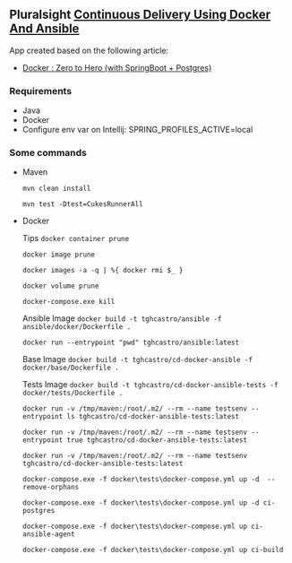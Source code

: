 ## Pluralsight [Continuous Delivery Using Docker And Ansible](https://app.pluralsight.com/library/courses/docker-ansible-continuous-delivery)

App created based on the following article:

* [Docker : Zero to Hero (with SpringBoot + Postgres)](https://medium.com/@isurunuwanthilaka/docker-zero-to-hero-with-springboot-postgres-e0b8c3a4dccb)

### Requirements

- Java
- Docker
- Configure env var on Intellij: SPRING_PROFILES_ACTIVE=local

### Some commands

* Maven

    `mvn clean install`
    
    `mvn test -Dtest=CukesRunnerAll`

* Docker
    
    Tips
    `docker container prune`
    
    `docker image prune`
    
    `docker images -a -q | %{ docker rmi $_ }`
    
    `docker volume prune`
    
    `docker-compose.exe kill`
    
    Ansible Image
    `docker build -t tghcastro/ansible -f ansible/docker/Dockerfile .`
    
    `docker run --entrypoint "pwd" tghcastro/ansible:latest`
    
    Base Image
    `docker build -t tghcastro/cd-docker-ansible -f docker/base/Dockerfile .`
    
    Tests Image
    `docker build -t tghcastro/cd-docker-ansible-tests -f docker/tests/Dockerfile .`
    
    `docker run -v /tmp/maven:/root/.m2/ --rm --name testsenv --entrypoint ls tghcastro/cd-docker-ansible-tests:latest`
    
    `docker run -v /tmp/maven:/root/.m2/ --rm --name testsenv --entrypoint true tghcastro/cd-docker-ansible-tests:latest`
    
    `docker run -v /tmp/maven:/root/.m2/ --rm --name testsenv tghcastro/cd-docker-ansible-tests:latest`
    
    `docker-compose.exe -f docker\tests\docker-compose.yml up -d  --remove-orphans`
    
    `docker-compose.exe -f docker\tests\docker-compose.yml up -d ci-postgres`
    
    `docker-compose.exe -f docker\tests\docker-compose.yml up ci-ansible-agent`
    
    `docker-compose.exe -f docker\tests\docker-compose.yml up ci-build`
    



